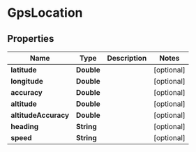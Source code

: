 

# GpsLocation


## Properties

| Name | Type | Description | Notes |
|------------ | ------------- | ------------- | -------------|
|**latitude** | **Double** |  |  [optional] |
|**longitude** | **Double** |  |  [optional] |
|**accuracy** | **Double** |  |  [optional] |
|**altitude** | **Double** |  |  [optional] |
|**altitudeAccuracy** | **Double** |  |  [optional] |
|**heading** | **String** |  |  [optional] |
|**speed** | **String** |  |  [optional] |




